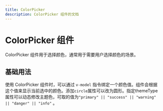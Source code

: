 ```yaml
---
title: ColorPicker
description: ColorPicker 组件的文档
---
```


# ColorPicker 组件

ColorPicker 组件用于选择颜色，通常用于需要用户选择颜色的场景。

## 基础用法

使用 ColorPicker 组件时，可以通过 `v-model` 指令绑定一个颜色值。组件会根据这个值来显示当前选中的颜色。添加`circle`属性可以改为圆形。指定themeType属性可以动态修改主题色，可取的值为`"primary" || "success" || "warning" || "danger" || "info"` 。

<preview path="../demo/ColorPicker/Basic.vue" title="基础用法" description="ColorPicker 组件的基础用法"></preview>

